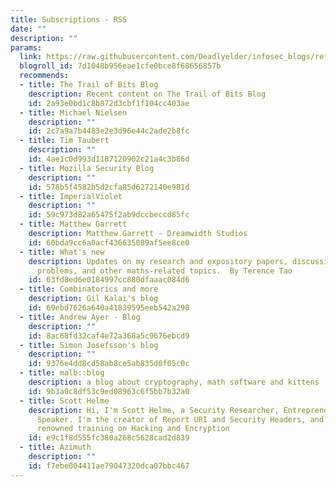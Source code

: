```yaml
---
title: Subscriptions - RSS
date: ""
description: ""
params:
  link: https://raw.githubusercontent.com/Deadlyelder/infosec_blogs/refs/heads/master/Blogs.opml
  blogroll_id: 7d1048b956eae1cfe0bce8f68656857b
  recommends:
  - title: The Trail of Bits Blog
    description: Recent content on The Trail of Bits Blog
    id: 2a93e0bd1c8b872d3cbf1f104cc403ae
  - title: Michael Nielsen
    description: ""
    id: 2c7a9a7b4483e2e3d96e44c2ade2b8fc
  - title: Tim Taubert
    description: ""
    id: 4ae1c0d993d1187120902c21a4c3b86d
  - title: Mozilla Security Blog
    description: ""
    id: 578b5f4582b5d2cfa85d6272140e981d
  - title: ImperialViolet
    description: ""
    id: 59c973d82a65475f2ab9dccbeccd85fc
  - title: Matthew Garrett
    description: Matthew Garrett - Dreamwidth Studios
    id: 60bda9cc6a0acf436635089af5ee8ce0
  - title: What's new
    description: Updates on my research and expository papers, discussion of open
      problems, and other maths-related topics.  By Terence Tao
    id: 63fd8ed6e0184997cc880dfaaac084d6
  - title: Combinatorics and more
    description: Gil Kalai's blog
    id: 69ebd7626a640a41839595eeb542a298
  - title: Andrew Ayer - Blog
    description: ""
    id: 8ac68fd32caf4e72a368a5c9676ebcd9
  - title: Simon Josefsson's blog
    description: ""
    id: 9376e4dd8cd58ab8ce5ab835d0f05c0c
  - title: malb::blog
    description: a blog about cryptography, math software and kittens
    id: 9b3a0c8df53c9ed08963c6f5bb7b32a0
  - title: Scott Helme
    description: Hi, I'm Scott Helme, a Security Researcher, Entrepreneur and International
      Speaker. I'm the creator of Report URI and Security Headers, and I deliver world
      renowned training on Hacking and Encryption
    id: e9c1f8d555fc380a268c5628cad2d839
  - title: Azimuth
    description: ""
    id: f7ebe004411ae79047320dca07bbc467
---
```

